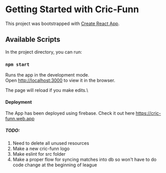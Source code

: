 # Getting Started with Cric-Funn

This project was bootstrapped with [Create React App](https://github.com/facebook/create-react-app).

## Available Scripts

In the project directory, you can run:

### `npm start`

Runs the app in the development mode.\
Open [http://localhost:3000](http://localhost:3000) to view it in the browser.

The page will reload if you make edits.\

#### Deployment

The App has been deployed using firebase. Check it out here
https://cric-funn.web.app

##### TODO:
1. Need to delete all unused resources
2. Make a new cric-funn logo
3. Make eslint for src folder
4. Make a proper flow for syncing matches into db so won't have to do code change at the beginning of league